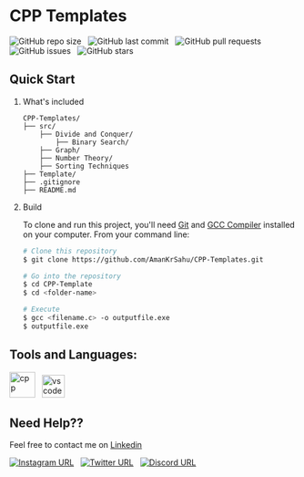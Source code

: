 # CPP Templates

![GitHub repo size](https://img.shields.io/github/repo-size/AmanKrSahu/CPP-Templates?logo=github&style=for-the-badge) &nbsp; ![GitHub last commit](https://img.shields.io/github/last-commit/AmanKrSahu/CPP-Templates?style=for-the-badge&logo=git) &nbsp; ![GitHub pull requests](https://img.shields.io/github/issues-pr/AmanKrSahu/CPP-Templates?style=for-the-badge) &nbsp; ![GitHub issues](https://img.shields.io/github/issues/AmanKrSahu/CPP-Templates?style=for-the-badge) &nbsp; ![GitHub stars](https://img.shields.io/github/stars/AmanKrSahu/CPP-Templates?style=for-the-badge)  
## Quick Start

1. What's included

    ```
    CPP-Templates/
    ├── src/
        ├── Divide and Conquer/
            ├── Binary Search/
        ├── Graph/
        ├── Number Theory/
        ├── Sorting Techniques
    ├── Template/
    ├── .gitignore
    ├── README.md
    ```

2. Build

    To clone and run this project, you'll need [Git](https://git-scm.com/) and [GCC Compiler](https://sourceforge.net/projects/tdm-gcc/) installed on your computer. From your command line:

    ```bash
    # Clone this repository
    $ git clone https://github.com/AmanKrSahu/CPP-Templates.git

    # Go into the repository
    $ cd CPP-Template
    $ cd <folder-name>

    # Execute
    $ gcc <filename.c> -o outputfile.exe
    $ outputfile.exe
    ```

## Tools and Languages:


<img src="https://cdn.jsdelivr.net/gh/devicons/devicon/icons/cplusplus/cplusplus-original.svg" alt="cpp" height="45" width="45"/> &nbsp; <img src="https://cdn.jsdelivr.net/gh/devicons/devicon/icons/vscode/vscode-original.svg" alt="vscode" height="40" width="40"/>     

## Need Help??

Feel free to contact me on [Linkedin](https://www.linkedin.com/in/aman-kumar-sahu-88773123a/)

[![Instagram URL](https://img.shields.io/badge/Instagram-E4405F?style=for-the-badge&logo=instagram&logoColor=white)](https://www.instagram.com/itz.amansahu/) &nbsp; [![Twitter URL](https://img.shields.io/badge/Twitter-1DA1F2?style=for-the-badge&logo=twitter&logoColor=white)](https://twitter.com/itzamansahu) &nbsp; [![Discord URL](https://img.shields.io/badge/Discord-7289DA?style=for-the-badge&logo=discord&logoColor=white)](discordapp.com/users/539751578866024479)